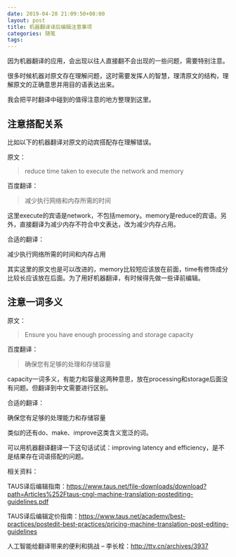 ```yaml
---
date: 2019-04-28 21:09:50+08:00
layout: post
title: 机器翻译译后编辑注意事项
categories: 随笔
tags: 
---
```


因为机器翻译的应用，会出现以往人直接翻不会出现的一些问题，需要特别注意。

很多时候机器对原文存在理解问题，这时需要发挥人的智慧，理清原文的结构，理解原文的正确意思并用目的语表达出来。

我会把平时翻译中碰到的值得注意的地方整理到这里。

## 注意搭配关系

比如以下的机器翻译对原文的动宾搭配存在理解错误。

原文：

> reduce time taken to execute the network and memory

百度翻译：

> 减少执行网络和内存所需的时间

这里execute的宾语是network，不包括memory。memory是reduce的宾语。另外，直接翻译为减少内存不符合中文表达，改为减少内存占用。

合适的翻译：

减少执行网络所需的时间和内存占用

其实这里的原文也是可以改进的，memory比较短应该放在前面，time有修饰成分比较长应该放在后面。为了用好机器翻译，有时候得先做一些译前编辑。

## 注意一词多义

原文：

> Ensure you have enough processing and storage capacity

百度翻译：

> 确保您有足够的处理和存储容量

capacity一词多义，有能力和容量这两种意思，放在processing和storage后面没有问题。但翻译到中文需要进行区别。

合适的翻译：

确保您有足够的处理能力和存储容量

类似的还有do、make、improve这类含义宽泛的词。

可以用机器翻译翻译一下这句话试试：improving latency and efficiency，是不是结果存在词语搭配的问题。

相关资料：

TAUS译后编辑指南：<https://www.taus.net/file-downloads/download?path=Articles%252Ftaus-cngl-machine-translation-postediting-guidelines.pdf>

TAUS译后编辑定价指南：<https://www.taus.net/academy/best-practices/postedit-best-practices/pricing-machine-translation-post-editing-guidelines>

人工智能给翻译带来的便利和挑战 – 李长栓：<http://ttv.cn/archives/3937>
